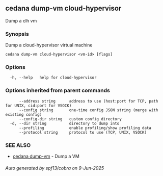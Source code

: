 ## cedana dump-vm cloud-hypervisor

Dump a clh vm

### Synopsis

Dump a cloud-hypervisor virtual machine

```
cedana dump-vm cloud-hypervisor <vm-id> [flags]
```

### Options

```
  -h, --help   help for cloud-hypervisor
```

### Options inherited from parent commands

```
      --address string      address to use (host:port for TCP, path for UNIX, cid:port for VSOCK)
      --config string       one-time config JSON string (merge with existing config)
      --config-dir string   custom config directory
  -d, --dir string          directory to dump into
      --profiling           enable profiling/show profiling data
      --protocol string     protocol to use (TCP, UNIX, VSOCK)
```

### SEE ALSO

* [cedana dump-vm](cedana_dump-vm.md)	 - Dump a VM

###### Auto generated by spf13/cobra on 9-Jun-2025
